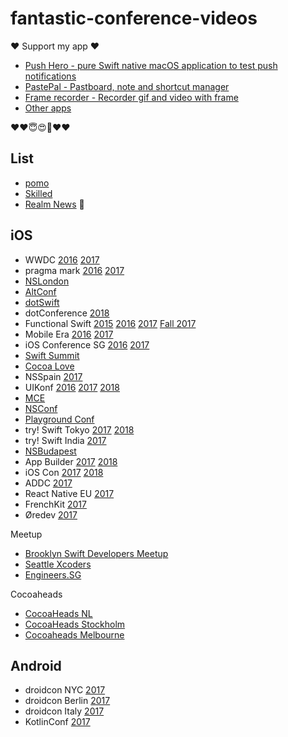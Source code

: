 # fantastic-conference-videos

❤️ Support my app ❤️ 

- [Push Hero - pure Swift native macOS application to test push notifications](https://www.producthunt.com/posts/push-hero-2)
- [PastePal - Pastboard, note and shortcut manager](https://www.producthunt.com/posts/pastepal)
- [Frame recorder - Recorder gif and video with frame](https://www.producthunt.com/posts/frame-recorder)
- [Other apps](https://onmyway133.github.io/projects/)

❤️❤️😇😍🤘❤️❤️

## List

- [pomo](http://www.pomo.tv/)
- [Skilled](https://www.skilled.io/)
- [Realm News](http://news.realm.io/news/) :rocket:

## iOS

- WWDC [2016](https://developer.apple.com/videos/wwdc2016) [2017](https://developer.apple.com/videos/wwdc2017)
- pragma mark [2016](https://www.youtube.com/playlist?list=PLAVm70iJlMuvUMvfiU3rzqZpGnRuj0xjI) [2017](https://www.youtube.com/watch?v=yiE1R0qd1Gg&list=PLAVm70iJlMuvrV8Ut6fDQN-_X5AhPFtux)
- [NSLondon](https://vimeo.com/nslondon)
- [AltConf](https://www.youtube.com/channel/UChiwrWoactp8mOs70j53zYw/playlists)
- [dotSwift](https://www.youtube.com/user/dotconferences/playlists)
- dotConference [2018](https://www.dotconferences.com/conference/dotswift-2018)
- Functional Swift [2015](http://2015.funswiftconf.com/) [2016](http://2016.funswiftconf.com/) [2017](http://2017.funswiftconf.com/) [Fall 2017](http://2017-fall.funswiftconf.com/)
- Mobile Era [2016](https://vimeo.com/album/4242302) [2017](https://vimeo.com/channels/1309755)
- iOS Conference SG [2016](https://engineers.sg/conference/iosconfsg2016) [2017](https://www.youtube.com/watch?v=2fO-B4qL8ZA&list=PLED4k3CZkY9S5UzlKToFiVSrXK_lzNRGL)
- [Swift Summit](https://realm.io/news/swift-summit/)
- [Cocoa Love](https://vimeo.com/cocoalove)
- NSSpain [2017](https://vimeo.com/album/4786409)
- UIKonf [2016](https://www.youtube.com/playlist?list=PLdr22uU_wISqm9QbnczWxXs9qyuWpSU4k) [2017](https://www.youtube.com/playlist?list=PLdr22uU_wISqntV4tQmx9H6sj9gMtj7nG) [2018](https://www.youtube.com/watch?v=Nx0cKEQcbz4&list=PLdr22uU_wISohI7PIhzq0gotGfKZl1lGo)
- [MCE](https://www.youtube.com/channel/UCVmsyhkifdHTomiVlA11FgQ/feed)
- [NSConf](https://vimeo.com/nsconf)
- [Playground Conf](http://www.playgroundscon.com/)
- try! Swift Tokyo [2017](https://news.realm.io/news/conferences/try-swift-tokyo-2017/) [2018](https://www.youtube.com/watch?v=QJ3WG9kRLMo&list=PLCl5NM4qD3u92PwamgwWr3e_j3GmKRVTs)
- try! Swift India [2017](https://www.youtube.com/watch?v=PM0NCE6iR5I&list=PLCl5NM4qD3u8NDaXbi3E4Wga0ShZqSxK6)
- [NSBudapest](http://www.ustream.tv/channel/fusmzQX3Gu9)
- App Builder [2017](https://www.youtube.com/channel/UC9hu86f3N9wJgLk7l8kxFeA) [2018](https://www.youtube.com/playlist?list=PLLcE3DL3f5BzR14FYTO9w0l5REVVSDNB4)
- iOS Con [2017](https://skillsmatter.com/conferences/8180-ioscon-2017-the-conference-for-ios-and-swift-developers#skillscasts) [2018](https://skillsmatter.com/conferences/9319-ioscon-2018-the-conference-for-ios-and-swift-developers)
- ADDC [2017](https://www.youtube.com/playlist?list=PLwR4QwnnbBuJbeU_7CTBzUQn9Z3C05Q_m)
- React Native EU [2017](https://www.youtube.com/watch?v=453oKJAqfy0&list=PLzUKC1ci01h_hkn7_KoFA-Au0DXLAQZR7)
- FrenchKit [2017](http://frenchkit.fr/videos-frenchkit-2017/)
- Øredev [2017](https://vimeo.com/oredev)

Meetup

- [Brooklyn Swift Developers Meetup](https://vimeo.com/bklnswift)
- [Seattle Xcoders](https://vimeo.com/seattlexcoders)
- [Engineers.SG](https://engineers.sg/episodes/)

Cocoaheads

- [CocoaHeads NL](https://vimeo.com/cocoaheadsnl)
- [CocoaHeads Stockholm](https://vimeo.com/cocoaheadssthlm)
- [Cocoaheads Melbourne](https://vimeo.com/melbournecocoa)

## Android

- droidcon NYC [2017](https://www.youtube.com/channel/UCSLXy31j2Z0sdDeeAX5JpPw/playlists)
- droidcon Berlin [2017](https://www.youtube.com/watch?v=iczp_toHxmA&list=PL9Pfzam3fFddDjRJyE1UU3CuAdfGwGYeB)
- droidcon Italy [2017](https://www.youtube.com/watch?v=-HTmPD38jwk&list=PL4ebO4PmeAi4MgpaaK9Hej0P6ooIhmfms)
- KotlinConf [2017](https://www.youtube.com/playlist?list=PLQ176FUIyIUY6UK1cgVsbdPYA3X5WLam5)
